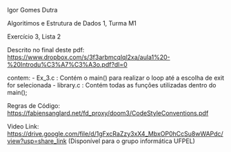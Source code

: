 Igor Gomes Dutra

Algoritimos e Estrutura de Dados 1, Turma M1

Exercício 3, Lista 2

Descrito no final deste pdf: https://www.dropbox.com/s/3f3arbmcqlql2xa/aula1%20-%20Introdu%C3%A7%C3%A3o.pdf?dl=0

contem:
    - Ex_3.c : Contém o main() para realizar o loop até a escolha de exit for selecionada
    - library.c : Contém todas as funções utilizadas dentro do main();

Regras de Código: https://fabiensanglard.net/fd_proxy/doom3/CodeStyleConventions.pdf

Video Link: https://drive.google.com/file/d/1gFxcRaZzy3xX4_MbxOP0hCcSu8wWAPdc/view?usp=share_link (Disponível para o grupo informática UFPEL)